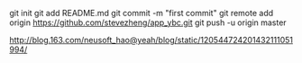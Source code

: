 git init
git add README.md
git commit -m "first commit"
git remote add origin https://github.com/stevezheng/app_ybc.git
git push -u origin master

http://blog.163.com/neusoft_hao@yeah/blog/static/120544724201432111051994/
